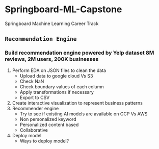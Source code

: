 # Springboard-ML-Capstone
Springboard Machine Learning Career Track

## `Recommendation Engine`

### Build recommendation engine powered by Yelp dataset 8M reviews, 2M users, 200K businesses

1.  Perform EDA on JSON files to clean the data
    - Upload data to google cloud Vs S3
    - Check NaN
    - Check boundary values of each column
    - Apply transformations if necessary 
    - Export to CSV
2. Create interactive visualization to represent business patterns 
3. Recommender engine
   - Try to see if existing AI models are available on GCP Vs AWS
   - Non personalized keyword 
   - Personalized content based 
   - Collaborative 
4. Deploy model
   - Ways to deploy model? 
